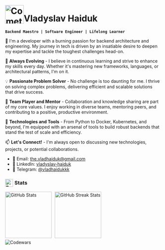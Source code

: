 <h1 style="display: flex; align-items: end;">
    <img src="https://raw.githubusercontent.com/Tarikul-Islam-Anik/Animated-Fluent-Emojis/master/Emojis/Travel%20and%20places/Comet.png" alt="Comet" width="60" height="60" style="position: absolute;" />
    <span style="padding-left: 60px;">Vladyslav Haiduk</span>
</h1>

**`Backend Maestro | Software Engineer | Lifelong Learner`**

🔭 I'm a developer with a burning passion for backend architecture and engineering. My journey in tech is driven by an
insatiable desire to deepen my expertise and tackle the toughest challenges head-on.

🌱 **Always Evolving** - I believe in continuous learning and strive to enhance my skills every day. Whether it's
mastering new frameworks, languages, or architectural patterns, I'm on it.

💡 **Passionate Problem Solver** - No challenge is too daunting for me. I thrive on solving complex problems, delivering
efficient and scalable solutions that drive success.

🤝 **Team Player and Mentor** - Collaboration and knowledge sharing are part of my core values. I enjoy working in
diverse teams, mentoring peers, and contributing to a positive, productive environment.

🚀 **Technologies and Tools** - From Python to Docker, Kubernetes, and beyond, I'm equipped with an arsenal of tools to
build robust backends that stand the test of scale and efficiency.

📫 **Let's Connect!** - I'm always open to discussing new technologies, projects, or potential collaborations.

- 📧 Email: [the.vladhaiduk@gmail.com](mailto:the.vladhaiduk@gmail.com)
- 🔗 LinkedIn: [vladyslav-haiduk](https://www.linkedin.com/in/vladyslav-haiduk-profile)
- 📲 Telegram: [@vladhaidukkk](https://t.me/vladhaidukkk)

<h3 style="display: flex; align-items: center; gap: 5px;">
    <img src="https://raw.githubusercontent.com/Tarikul-Islam-Anik/Animated-Fluent-Emojis/master/Emojis/Objects/Bar%20Chart.png" alt="Bar Chart" width="25" height="25" />
    <span>Stats</span>
</h3>

<div style="display: flex; gap: 10px; margin-bottom: 5px">
    <a href="https://www.github.com/vladhaidukkk">
        <img
            src="https://github-readme-stats.vercel.app/api?username=vladhaidukkk&show_icons=true&hide=issues,&count_private=true&title_color=3382ed&text_color=ffffff&icon_color=3382ed&bg_color=1c1917&hide_border=true&show_icons=true"
            alt="GitHub Stats"
            height="150"
        />
    </a>
    <a href="https://www.github.com/vladhaidukkk">
        <img
            src="https://github-readme-streak-stats.herokuapp.com/?user=vladhaidukkk&stroke=ffffff&background=1c1917&ring=3382ed&fire=3382ed&currStreakNum=ffffff&currStreakLabel=3382ed&sideNums=ffffff&sideLabels=ffffff&dates=ffffff&hide_border=true"
            alt="GitHub Streak Stats"
            height="150"
        />
    </a>
</div>

<img src="https://www.codewars.com/users/vladhaiduk/badges/large" alt="Codewars" />
